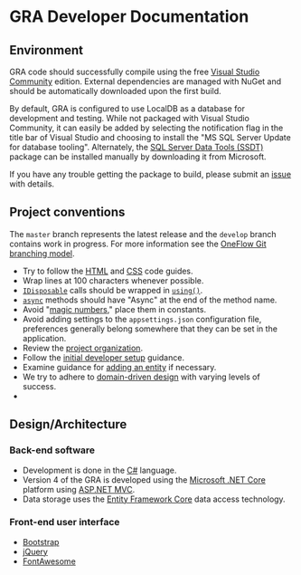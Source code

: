 # GRA Developer Documentation

## Environment

GRA code should successfully compile using the free [Visual Studio Community](https://www.visualstudio.com/vs/community/) edition. External dependencies are managed with NuGet and should be automatically downloaded upon the first build.

By default, GRA is configured to use LocalDB as a database for development and testing. While not packaged with Visual Studio Community, it can easily be added by selecting the notification flag in the title bar of Visual Studio and choosing to install the "MS SQL Server Update for database tooling". Alternately, the [SQL Server Data Tools (SSDT)](https://msdn.microsoft.com/en-us/library/hh272686.aspx) package can be installed manually by downloading it from Microsoft.

If you have any trouble getting the package to build, please submit an [issue](https://github.com/MCLD/greatreadingadventure/issues/new) with details.

## Project conventions

The `master` branch represents the latest release and the `develop` branch contains work in progress. For more information see the [OneFlow Git branching model](http://endoflineblog.com/oneflow-a-git-branching-model-and-workflow).

- Try to follow the [HTML](http://codeguide.co/#html) and [CSS](http://codeguide.co/#css) code guides.
- Wrap lines at 100 characters whenever possible.
- [`IDisposable`](https://msdn.microsoft.com/en-us/library/system.idisposable.aspx) calls should be wrapped in [`using()`](https://docs.microsoft.com/en-us/dotnet/csharp/language-reference/keywords/using-statement).
- [`async`](https://docs.microsoft.com/en-us/dotnet/standard/async-in-depth) methods should have "Async" at the end of the method name.
- Avoid "[magic numbers](https://en.wikipedia.org/wiki/Magic_number_(programming))," place them in constants.
- Avoid adding settings to the `appsettings.json` configuration file, preferences generally belong somewhere that they can be set in the application.
- Review the [project organization](project-organization.md).
- Follow the [initial developer setup](initial-developer-setup.md) guidance.
- Examine guidance for [adding an entity](adding-an-entity.md) if necessary.
- We try to adhere to [domain-driven design](https://en.wikipedia.org/wiki/Domain-driven_design) with varying levels of success.
-
## Design/Architecture

### Back-end software
- Development is done in the [C#](https://docs.microsoft.com/en-us/dotnet/csharp/) language.
- Version 4 of the GRA is developed using the [Microsoft .NET Core](https://www.microsoft.com/net/core) platform using [ASP.NET MVC](https://www.asp.net/mvc).
- Data storage uses the [Entity Framework Core](https://docs.microsoft.com/en-us/ef/core/) data access technology.

### Front-end user interface

- [Bootstrap](http://getbootstrap.com/)
- [jQuery](https://jquery.com/)
- [FontAwesome](https://fontawesome.com/)
